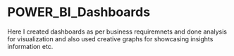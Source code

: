 # POWER_BI_Dashboards
Here I created dashboards as per business requiremnets and done analysis for visualization and also used creative graphs for showcasing insights information etc.

